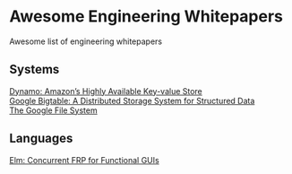 # Awesome Engineering Whitepapers
Awesome list of engineering whitepapers

## Systems
[Dynamo: Amazon’s Highly Available Key-value Store](https://www.allthingsdistributed.com/files/amazon-dynamo-sosp2007.pdf)  
[Google Bigtable: A Distributed Storage System for Structured Data](https://static.googleusercontent.com/media/research.google.com/en//archive/bigtable-osdi06.pdf)  
[The Google File System](https://static.googleusercontent.com/media/research.google.com/en//archive/gfs-sosp2003.pdf)  

## Languages
[Elm: Concurrent FRP for Functional GUIs](https://elm-lang.org/assets/papers/concurrent-frp.pdf)  
